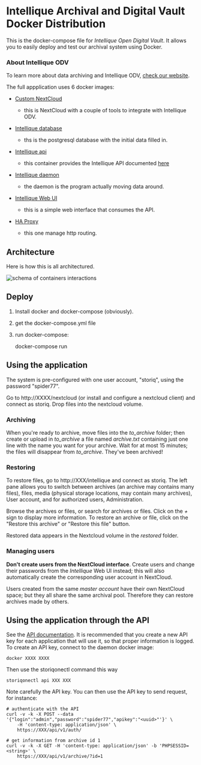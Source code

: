 # Intellique Archival and Digital Vault Docker Distribution

This is the docker-compose file for *Intellique Open Digital Vault*.
It allows you to easily deploy and test our archival system using Docker.

### About Intellique ODV
To learn more about data archiving and Intellique ODV, [check our website](http://intellique.org).

The full appplication uses 6 docker images:

 * [Custom NextCloud](https://hub.docker.com/r/intellique/nextcloud/)
   * this is NextCloud with a couple of tools to integrate with Intellique ODV.

 * [Intellique database](https://hub.docker.com/r/intellique/database/)
   * ths is the postgresql database with the initial data filled in.

 * [Intellique api](https://hub.docker.com/r/intellique/api/)
   * this container provides the Intellique API documented [here](https://github.com/Intellique/api)

 * [Intellique daemon](https://hub.docker.com/r/intellique/daemon/)
   * the daemon is the program actually moving data around.

 * [Intellique Web UI](https://hub.docker.com/r/intellique/webui/)
   * this is a simple web interface that consumes the API.

 * [HA Proxy](https://hub.docker.com/r/intellique/haproxy/)
   * this one manage http routing.

## Architecture
   
Here is how this is all architectured.

![schema of containers interactions](https://wazoox.github.io/DOCK001.png)

## Deploy

1. Install docker and docker-compose (obviously). 
2. get the docker-compose.yml file
3. run docker-compose:

    docker-compose run

## Using the application

The system is pre-configured with one user account, "storiq", using the password "spider77".

Go to http://XXXX/nextcloud (or install and configure a nextcloud client) and connect as storiq.
Drop files into the nextcloud volume.

### Archiving

When you're ready to archive, move files into the *to_archive* folder; then create or upload in *to_archive* a file named *archive.txt* containing just one line with the name you want for your archive.
Wait for at most 15 minutes; the files will disappear from *to_archive*. They've been archived!

### Restoring

To restore files, go to http://XXX/intellique and connect as storiq.
The left pane allows you to switch between archives (an archive may contains many files), files, media (physical storage locations, may contain many archives), User account, and for authorized users, Administration.

Browse the archives or files, or search for archives or files. Click on the *+* sign to display more information. To restore an archive or file, click on the "Restore this archive" or "Restore this file" button.

Restored data appears in the Nextcloud volume in the *restored* folder. 

### Managing users

**Don't create users from the NextCloud interface**. Create users and change their passwords from the *Intellique* Web UI instead; this will also automatically create the corresponding user account in NextCloud.

Users created from the same *master account* have their own NextCloud space; but they all share the same archival pool. Therefore they can restore archives made by others.

## Using the application through the API

See the [API documentation](https://github.com/Intellique/api). It is recommended that you create a new API key for each application that will use it, so that proper information is logged.
To create an API key, connect to the daemon docker image:

    docker XXXX XXXX 
	
Then use the storiqonectl command this way

    storiqonectl api XXX XXX
	
Note carefully the API key. You can then use the API key to send request, for instance:

    # authenticate with the API
	curl -v -k -X POST --data '{"login":"admin","password":"spider77","apikey":"<uuid>"'}' \
		-H 'content-type: application/json' \
		https://XXX/api/v1/auth/
		
	# get information from archive id 1
	curl -v -k -X GET -H 'content-type: application/json' -b 'PHPSESSID=<string>' \
		https://XXX/api/v1/archive/?id=1
